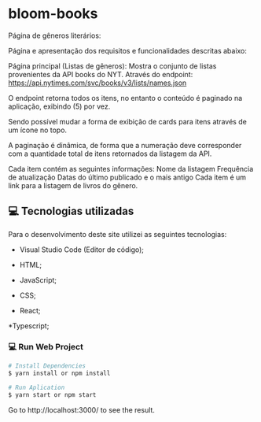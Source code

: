 # bloom-books

Página de gêneros literários:

Página e apresentação dos requisitos e funcionalidades descritas abaixo: 

Página principal (Listas de gêneros):
Mostra o conjunto de listas provenientes da API books do NYT. Através do endpoint: 
https://api.nytimes.com/svc/books/v3/lists/names.json 

O endpoint retorna todos os itens, no entanto o conteúdo é paginado na aplicação, exibindo (5) por vez. 

Sendo possível mudar a forma de exibição de cards para itens através de um ícone no topo.

A paginação é dinâmica, de forma que a numeração deve corresponder com a quantidade total de itens retornados da listagem da API. 

Cada item contém as seguintes informações: 
Nome da listagem 
Frequência de atualização 
Datas do último publicado e o mais antigo 
Cada item é um link para a listagem de livros do gênero.

## 💻 Tecnologias utilizadas

Para o desenvolvimento deste site utilizei as seguintes tecnologias:

* Visual Studio Code (Editor de código);

* HTML;

* JavaScript;

* CSS;

* React;

*Typescript;

### 💻 Run Web Project

```bash
# Install Dependencies
$ yarn install or npm install

# Run Aplication
$ yarn start or npm start 
```
Go to http://localhost:3000/ to see the result.
